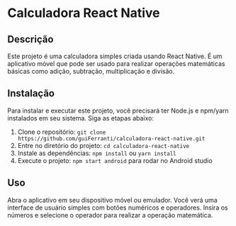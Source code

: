 # Calculadora React Native

## Descrição

Este projeto é uma calculadora simples criada usando React Native. É um aplicativo móvel que pode ser usado para realizar operações matemáticas básicas como adição, subtração, multiplicação e divisão.

## Instalação

Para instalar e executar este projeto, você precisará ter Node.js e npm/yarn instalados em seu sistema. Siga as etapas abaixo:

1. Clone o repositório: `git clone https://github.com/guiFerranti/calculadora-react-native.git`
2. Entre no diretório do projeto: `cd calculadora-react-native`
3. Instale as dependências: `npm install` ou `yarn install`
4. Execute o projeto: `npm start android` para rodar no Android studio

## Uso

Abra o aplicativo em seu dispositivo móvel ou emulador. Você verá uma interface de usuário simples com botões numéricos e operadores. Insira os números e selecione o operador para realizar a operação matemática.
